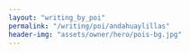 ```yaml
---
layout: "writing_by_poi"
permalink: "/writing/poi/andahuaylillas"
header-img: "assets/owner/hero/pois-bg.jpg"
---
```

